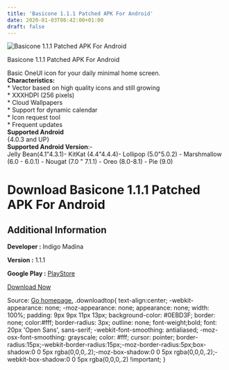 ```yaml
---
title: 'Basicone 1.1.1 Patched APK For Android'
date: 2020-01-03T06:42:00+01:00
draft: false
---
```


![Basicone 1.1.1 Patched APK For Android](https://i1.wp.com/apkhome.net/wp-content/uploads/2020/01/Basicone-1.1.1-Patched.png "Basicone 1.1.1 Patched APK For Android")

  

Basicone 1.1.1 Patched APK For Android

Basic OneUI icon for your daily minimal home screen.  
**Characteristics:**  
\* Vector based on high quality icons and still growing  
\* XXXHDPI (256 pixels)  
\* Cloud Wallpapers  
\* Support for dynamic calendar  
\* Icon request tool  
\* Frequent updates  
**Supported Android**  
{4.0.3 and UP}  
**Supported Android Version**:-  
Jelly Bean(4.1"4.3.1)- KitKat (4.4"4.4.4)- Lollipop (5.0"5.0.2) - Marshmallow (6.0 - 6.0.1) - Nougat (7.0 " 7.1.1) - Oreo (8.0-8.1) - Pie (9.0)

Download Basicone 1.1.1 Patched APK For Android
===============================================

Additional Information
----------------------

**Developer :** Indigo Madina

**Version :** 1.1.1

**Google Play :** [PlayStore](https://play.google.com/store/apps/details?id=com.indigomadina.basicone)

  

[Download Now](https://store4app.co/post/basicone-1-1-1-patched-apk-for-android_1577954621)

  
Source: [Go homepage.](https://store4app.co/post/basicone-1-1-1-patched-apk-for-android_1577954621) .downloadtop{ text-align:center; -webkit-appearance: none; -moz-appearance: none; appearance: none; width: 100%; padding: 9px 9px 11px 13px; background-color: #0EBD3F; border: none; color:#fff; border-radius: 3px; outline: none; font-weight;bold; font: 20px 'Open Sans', sans-serif; -webkit-font-smoothing: antialiased; -moz-osx-font-smoothing: grayscale; color: #fff; cursor: pointer; border-radius:15px;-webkit-border-radius:15px;-moz-border-radius:5px;box-shadow:0 0 5px rgba(0,0,0,.2);-moz-box-shadow:0 0 5px rgba(0,0,0,.2);-webkit-box-shadow:0 0 5px rgba(0,0,0,.2) !important; }